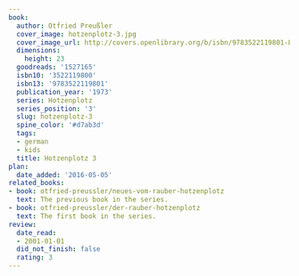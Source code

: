 ```yaml
---
book:
  author: Otfried Preußler
  cover_image: hotzenplotz-3.jpg
  cover_image_url: http://covers.openlibrary.org/b/isbn/9783522119801-L.jpg
  dimensions:
    height: 23
  goodreads: '1527165'
  isbn10: '3522119800'
  isbn13: '9783522119801'
  publication_year: '1973'
  series: Hotzenplotz
  series_position: '3'
  slug: hotzenplotz-3
  spine_color: '#d7ab3d'
  tags:
  - german
  - kids
  title: Hotzenplotz 3
plan:
  date_added: '2016-05-05'
related_books:
- book: otfried-preussler/neues-vom-rauber-hotzenplotz
  text: The previous book in the series.
- book: otfried-preussler/der-rauber-hotzenplotz
  text: The first book in the series.
review:
  date_read:
  - 2001-01-01
  did_not_finish: false
  rating: 3
---
```

